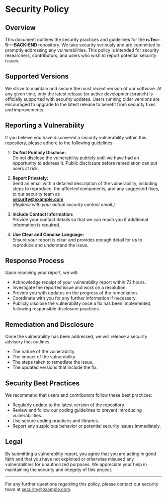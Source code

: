 # Security Policy

## Overview

This document outlines the security practices and guidelines for the **n.Tec-5---BACK-END** repository. We take security seriously and are committed to promptly addressing any vulnerabilities. This policy is intended for security researchers, contributors, and users who wish to report potential security issues.

## Supported Versions

We strive to maintain and secure the most recent version of our software. At any given time, only the latest release (or active development branch) is officially supported with security updates. Users running older versions are encouraged to upgrade to the latest release to benefit from security fixes and improvements.

## Reporting a Vulnerability

If you believe you have discovered a security vulnerability within this repository, please adhere to the following guidelines:

1. **Do Not Publicly Disclose:**  
   Do not disclose the vulnerability publicly until we have had an opportunity to address it. Public disclosure before remediation can put users at risk.

2. **Report Privately:**  
   Send an email with a detailed description of the vulnerability, including steps to reproduce, the affected components, and any suggested fixes, to our security team at:  
   **[security@example.com](mailto:security@example.com)**  
   *(Replace with your actual security contact email.)*

3. **Include Contact Information:**  
   Provide your contact details so that we can reach you if additional information is required.

4. **Use Clear and Concise Language:**  
   Ensure your report is clear and provides enough detail for us to reproduce and understand the issue.

## Response Process

Upon receiving your report, we will:
  
- Acknowledge receipt of your vulnerability report within 72 hours.
- Investigate the reported issue and work on a resolution.
- Provide you with updates on the progress of the remediation.
- Coordinate with you for any further information if necessary.
- Publicly disclose the vulnerability once a fix has been implemented, following responsible disclosure practices.

## Remediation and Disclosure

Once the vulnerability has been addressed, we will release a security advisory that outlines:
  
- The nature of the vulnerability.
- The impact of the vulnerability.
- The steps taken to remediate the issue.
- The updated versions that include the fix.

## Security Best Practices

We recommend that users and contributors follow these best practices:

- Regularly update to the latest version of the repository.
- Review and follow our coding guidelines to prevent introducing vulnerabilities.
- Use secure coding practices and libraries.
- Report any suspicious behavior or potential security issues immediately.

## Legal

By submitting a vulnerability report, you agree that you are acting in good faith and that you have not exploited or otherwise misused any vulnerabilities for unauthorized purposes. We appreciate your help in maintaining the security and integrity of this project.

---

For any further questions regarding this policy, please contact our security team at [security@example.com](mailto:security@example.com).
